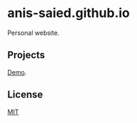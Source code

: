 # anis-saied.github.io

Personal website.

## Projects

[Demo](https://anis-saied.github.io/).

## License
[MIT](https://choosealicense.com/licenses/mit/)
